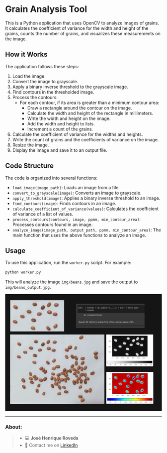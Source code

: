 # Grain Analysis Tool

This is a Python application that uses OpenCV to analyze images of grains. It calculates the coefficient of variance for the width and height of the grains, counts the number of grains, and visualizes these measurements on the image.

## How it Works

The application follows these steps:

1. Load the image.
2. Convert the image to grayscale.
3. Apply a binary inverse threshold to the grayscale image.
4. Find contours in the thresholded image.
5. Process the contours:
    - For each contour, if its area is greater than a minimum contour area:
        - Draw a rectangle around the contour on the image.
        - Calculate the width and height of the rectangle in millimeters.
        - Write the width and height on the image.
        - Add the width and height to lists.
        - Increment a count of the grains.
6. Calculate the coefficient of variance for the widths and heights.
7. Write the count of grains and the coefficients of variance on the image.
8. Resize the image.
9. Display the image and save it to an output file.

## Code Structure

The code is organized into several functions:

- `load_image(image_path)`: Loads an image from a file.
- `convert_to_grayscale(image)`: Converts an image to grayscale.
- `apply_threshold(image)`: Applies a binary inverse threshold to an image.
- `find_contours(image)`: Finds contours in an image.
- `calculate_coefficient_of_variance(values)`: Calculates the coefficient of variance of a list of values.
- `process_contours(contours, image, ppmm, min_contour_area)`: Processes contours found in an image.
- `analyze_image(image_path, output_path, ppmm, min_contour_area)`: The main function that uses the above functions to analyze an image.

## Usage

To use this application, run the `worker.py` script. For example:

```bash
python worker.py
```

This will analyze the image `img/beans.jpg` and save the output to `img/beans_output.jpg`.


![](https://raw.githubusercontent.com/josehenriqueroveda/seed-counter/main/img/BeanCount.png)


---

### About:

> - 💻 **José Henrique Roveda**
> - 📨 Contact me on [LinkedIn](https://www.linkedin.com/in/jhroveda/)
